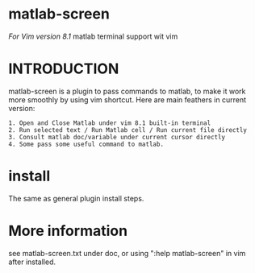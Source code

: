 # matlab-screen
*For Vim version 8.1* matlab terminal support wit vim

# INTRODUCTION

matlab-screen is a plugin to pass commands to matlab, to make it work more
smoothly by using vim shortcut. Here are main feathers in current version:

    1. Open and Close Matlab under vim 8.1 built-in terminal
    2. Run selected text / Run Matlab cell / Run current file directly
    3. Consult matlab doc/variable under current cursor directly
    4. Some pass some useful command to matlab.

# install
The same as general plugin install steps.

# More information
see matlab-screen.txt under doc, or using ":help matlab-screen" in vim after
installed.
